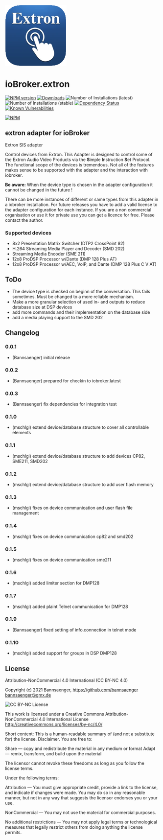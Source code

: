 ![Logo](admin/extron.png)
# ioBroker.extron

[![NPM version](http://img.shields.io/npm/v/iobroker.extron.svg)](https://www.npmjs.com/package/iobroker.extron)
[![Downloads](https://img.shields.io/npm/dm/iobroker.extron.svg)](https://www.npmjs.com/package/iobroker.extron)
![Number of Installations (latest)](http://iobroker.live/badges/extron-installed.svg)
![Number of Installations (stable)](http://iobroker.live/badges/extron-stable.svg)
[![Dependency Status](https://img.shields.io/david/Bannsaenger/iobroker.extron.svg)](https://david-dm.org/Bannsaenger/iobroker.extron)
[![Known Vulnerabilities](https://snyk.io/test/github/Bannsaenger/ioBroker.extron/badge.svg)](https://snyk.io/test/github/Bannsaenger/ioBroker.extron)

[![NPM](https://nodei.co/npm/iobroker.extron.png?downloads=true)](https://nodei.co/npm/iobroker.extron/)

## extron adapter for ioBroker

Extron SIS adapter

Control devices from Extron. 
This Adapter is designed to control some of the Extron Audio Video Products via the 
**S**imple **I**nstruction **S**et Protocol.
The functional scope of the devices is tremendous. Not all of the features makes sense
to be supported with the adapter and the interaction with iobroker.

**Be aware:** When the device type is chosen in the adapter configuration it cannot be changed in the future !

There can be more instances of different or same types from this adapter in a iobroker installation. For future releases you have to add a valid license to the adapter configuration for each instance.
If you are a non commercial organisation or use it for private use you can get a licence for free. Please contact the author. 

### Supported devices
- 8x2 Presentation Matrix Switcher (DTP2 CrossPoint 82)
- H.264 Streaming Media Player and Decoder (SMD 202)
- Streaming Media Encoder (SME 211)
- 12x8 ProDSP Processor w/Dante (DMP 128 Plus AT)
- 12x8 ProDSP Processor w/AEC, VoIP, and Dante (DMP 128 Plus C V AT)

## ToDo
- The device type is checked on beginn of the conversation. This fails sometimes. Must be changed to a more reliable mechanism. 
- Make a more granular selection of used in- and outputs to reduce database size at DSP devices
- add more commands and their implementation on the database side
- add a media playing support to the SMD 202 

## Changelog

### 0.0.1
* (Bannsaenger) initial release

### 0.0.2
* (Bannsaenger) prepared for checkin to iobroker.latest

### 0.0.3
* (Bannsaenger) fix dependencies for integration test

### 0.1.0
* (mschlgl) extend device/database structure to cover all controllable elements

### 0.1.1
* (mschlgl) extend device/database structure to add devices CP82, SME211, SMD202

### 0.1.2
* (mschlgl) extend device/database structure to add user flash memory

### 0.1.3
* (mschlgl) fixes on device communication and user flash file management

### 0.1.4
* (mschlgl) fixes on device communication cp82 and smd202

### 0.1.5
* (mschlgl) fixes on device communication sme211

### 0.1.6
* (mschlgl) added limiter section for DMP128

### 0.1.7
* (mschlgl) added plaint Telnet communication for DMP128

### 0.1.9
* (Bannsaenger) fixed setting of info.connection in telnet mode

### 0.1.10
* (mschlgl) added support for groups in DSP DMP128

## License
Attribution-NonCommercial 4.0 International (CC BY-NC 4.0)

Copyright (c) 2021 Bannsaenger, https://github.com/bannsaenger <bannsaenger@gmx.de>

![CC BY-NC License](https://i.creativecommons.org/l/by-nc/4.0/88x31.png)

This work is licensed under a Creative Commons Attribution-NonCommercial 4.0 International License
http://creativecommons.org/licenses/by-nc/4.0/

Short content:
This is a human-readable summary of (and not a substitute for) the license. Disclaimer.
You are free to:

Share — copy and redistribute the material in any medium or format
Adapt — remix, transform, and build upon the material

The licensor cannot revoke these freedoms as long as you follow the license terms.

Under the following terms:

Attribution — You must give appropriate credit, provide a link to the license, and indicate if changes were made. You may do so in any reasonable manner, but not in any way that suggests the licensor endorses you or your use.

NonCommercial — You may not use the material for commercial purposes.

No additional restrictions — You may not apply legal terms or technological measures that legally restrict others from doing anything the license permits.
